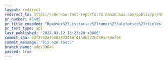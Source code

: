 ```yaml
---
layout: redirect
redirect_to: https://a8c-woo-test-reports.s3.amazonaws.com/public/pr/45495/api/index.html
pr_number: 45495
pr_title_encoded: "Remove+%27List+price%27+and+%27Sale+price%27+fields+from+the+General+tab"
pr_test_type: api
last_published: "2024-03-12 15:23:28 +0000"
commit_sha: bdf2752afb563833490f41adb527c4991c50ef03
commit_message: "Fix e2e tests"
branch_name: add/39644
passed: true
---
```


